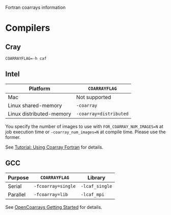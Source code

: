 Fortran coarrays information

# Compilers

## Cray

`COARRAYFLAG=-h caf`

## Intel

Platform|`COARRAYFLAG`
---|---
Mac|Not supported
Linux shared-memory|`-coarray`
Linux distributed-memory|`-coarray=distributed`

You specify the number of images to use with
`FOR_COARRAY_NUM_IMAGES=N` at job execution time or
`-coarray_num_images=N` at compile time.
Please use the former.

See [Tutorial: Using Coarray Fortran](https://software.intel.com/en-us/compiler_15.0_coa_f) for details.

## GCC

Purpose|`COARRAYFLAG`|Library
---|---|---
Serial|`-fcoarray=single`|`-lcaf_single`
Parallel|`-fcoarray=lib`|`-lcaf_mpi`

See [OpenCoarrays Getting Started](https://github.com/sourceryinstitute/opencoarrays/blob/master/GETTING_STARTED.md) for details.
